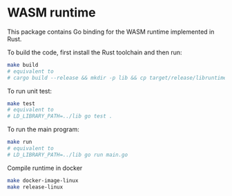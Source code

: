 # WASM runtime

This package contains Go binding for the WASM runtime implemented in Rust.

To build the code, first install the Rust toolchain and then run:

```bash
make build
# equivalent to
# cargo build --release && mkdir -p lib && cp target/release/libruntime* lib/
```

To run unit test:

```bash
make test
# equivalent to
# LD_LIBRARY_PATH=../lib go test .
```

To run the main program:

```bash
make run
# equivalent to
# LD_LIBRARY_PATH=../lib go run main.go
```

Compile runtime in docker

```bash
make docker-image-linux
make release-linux
```